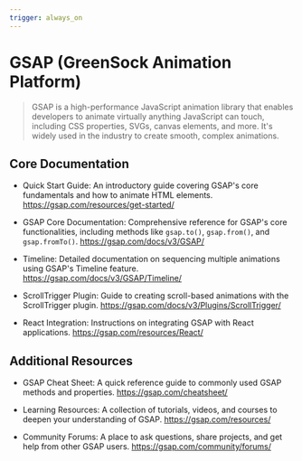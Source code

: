 ```yaml
---
trigger: always_on
---
```


# GSAP (GreenSock Animation Platform)

> GSAP is a high-performance JavaScript animation library that enables developers to animate virtually anything JavaScript can touch, including CSS properties, SVGs, canvas elements, and more. It's widely used in the industry to create smooth, complex animations.

## Core Documentation

- Quick Start Guide: An introductory guide covering GSAP's core fundamentals and how to animate HTML elements.
  https://gsap.com/resources/get-started/

- GSAP Core Documentation: Comprehensive reference for GSAP's core functionalities, including methods like `gsap.to()`, `gsap.from()`, and `gsap.fromTo()`.
  https://gsap.com/docs/v3/GSAP/

- Timeline: Detailed documentation on sequencing multiple animations using GSAP's Timeline feature.
  https://gsap.com/docs/v3/GSAP/Timeline/

- ScrollTrigger Plugin: Guide to creating scroll-based animations with the ScrollTrigger plugin.
  https://gsap.com/docs/v3/Plugins/ScrollTrigger/

- React Integration: Instructions on integrating GSAP with React applications.
  https://gsap.com/resources/React/

## Additional Resources

- GSAP Cheat Sheet: A quick reference guide to commonly used GSAP methods and properties.
  https://gsap.com/cheatsheet/

- Learning Resources: A collection of tutorials, videos, and courses to deepen your understanding of GSAP.
  https://gsap.com/resources/

- Community Forums: A place to ask questions, share projects, and get help from other GSAP users.
  https://gsap.com/community/forums/
